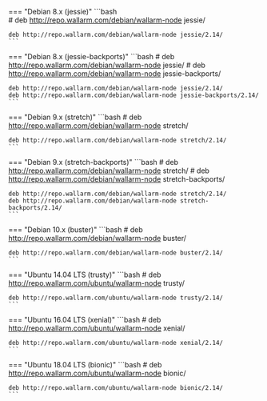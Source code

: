 === "Debian 8.x (jessie)"
    ```bash                       
    # deb http://repo.wallarm.com/debian/wallarm-node jessie/

    deb http://repo.wallarm.com/debian/wallarm-node jessie/2.14/
    ```
=== "Debian 8.x (jessie-backports)"
    ```bash
    # deb http://repo.wallarm.com/debian/wallarm-node jessie/
    # deb http://repo.wallarm.com/debian/wallarm-node jessie-backports/

    deb http://repo.wallarm.com/debian/wallarm-node jessie/2.14/
    deb http://repo.wallarm.com/debian/wallarm-node jessie-backports/2.14/
    ```
=== "Debian 9.x (stretch)"
    ```bash
    # deb http://repo.wallarm.com/debian/wallarm-node stretch/

    deb http://repo.wallarm.com/debian/wallarm-node stretch/2.14/
    ```
=== "Debian 9.x (stretch-backports)"
    ```bash
    # deb http://repo.wallarm.com/debian/wallarm-node stretch/
    # deb http://repo.wallarm.com/debian/wallarm-node stretch-backports/

    deb http://repo.wallarm.com/debian/wallarm-node stretch/2.14/
    deb http://repo.wallarm.com/debian/wallarm-node stretch-backports/2.14/
    ```
=== "Debian 10.x (buster)"
    ```bash
    # deb http://repo.wallarm.com/debian/wallarm-node buster/

    deb http://repo.wallarm.com/debian/wallarm-node buster/2.14/
    ```
=== "Ubuntu 14.04 LTS (trusty)"
    ```bash
    # deb http://repo.wallarm.com/ubuntu/wallarm-node trusty/

    deb http://repo.wallarm.com/ubuntu/wallarm-node trusty/2.14/
    ```
=== "Ubuntu 16.04 LTS (xenial)"
    ```bash
    # deb http://repo.wallarm.com/ubuntu/wallarm-node xenial/

    deb http://repo.wallarm.com/ubuntu/wallarm-node xenial/2.14/
    ```
=== "Ubuntu 18.04 LTS (bionic)"
    ```bash
    # deb http://repo.wallarm.com/ubuntu/wallarm-node bionic/

    deb http://repo.wallarm.com/ubuntu/wallarm-node bionic/2.14/
    ```
